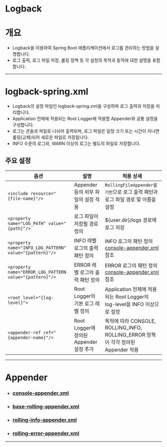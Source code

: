 Logback
===

# 개요

- Logback을 이용하여 Spring Boot 애플리케이션에서 로그를 관리하는 방법을 설명합니다.
- 로그 출력, 로그 파일 저장, 롤링 정책 등 각 설정의 목적과 동작에 대한 설명을 포함합니다.

---

# logback-spring.xml

- Logback의 설정 파일인 logback-spring.xml을 구성하여 로그 출력과 저장을 처리합니다.
- Application 전체에 적용되는 Root Logger에 적용할 Appender와 공통 설정을 구성합니다.
- 로그는 콘솔과 파일로 나뉘어 출력되며, 로그 파일은 일정 크기 또는 시간이 지나면 롤링(교체)되어 새로운 파일로 저장됩니다.
- INFO 수준의 로그와, WARN 이상의 로그는 별도의 파일로 저장합니다.

## 주요 설정

| 옵션                                                      | 설명                              | 적용 상세                                                              |
|---------------------------------------------------------|---------------------------------|--------------------------------------------------------------------|
| `<include resource="{file-name}"/>`                     | Appender 등의 외부 파일의 설정 적용        | `RollingFileAppender를 기반`으로 로그 출력 패턴과 로그 파일 경로 및 이름을 설정            |
| `<property name="LOG_PATH" value="{path}"/>`            | 로그 파일이 저장될 경로 정의                | ${user.dir}/logs 경로에 로그 저장                                         |
| `<property name="INFO_LOG_PATTERN" value="{pattern}"/>` | INFO 레벨 로그의 출력 패턴 정의            | INFO 로그의 패턴 정의 [console-appender.xml](console-log-appender.md) 참조  |
| `<property name="ERROR_LOG_PATTERN value="{pattern}"/>` | ERROR 레벨 로그의 출력 패턴 정의           | ERROR 로그의 패턴 정의 [console-appender.xml](console-log-appender.md) 참조 |
| `<root level="{log-level}">`                            | Root Logger의 기본 로그 레벨 정의        | Application 전체에 적용되는 Root Logger의 log-level을 INFO 이상으로 설정          |
| `<appender-ref ref="{appender-name}"/>`                 | Root Logger에 정의된 Appender 설정 추가 | 목적에 따라 CONSOLE, ROLLING_INFO, ROLLING_ERROR 정책이 각각 정의된 Appender 적용 |

---

# Appender

- ### [console-appender.xml](console-log-appender.md)
- ### [base-rolling-appender.xml](base-rolling-appender.md)
- ### [rolling-info-appender.xml](rolling-info-appender.md)
- ### [rolling-error-appender.xml](rolling-error-appender.md)

---

